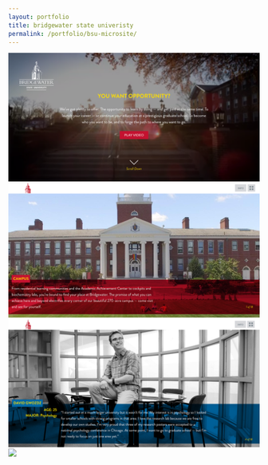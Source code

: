 ```yaml
---
layout: portfolio
title: bridgewater state univeristy
permalink: /portfolio/bsu-microsite/
---
```


<img src="/img/full/bsu/bsu-campaign/full-bsu-homepage.png">

<img src="/img/full/bsu/bsu-campaign/full-bsu-page1.png">

<img src="/img/full/bsu/bsu-campaign/full-bsu-student-page.png">

<img src="/img/full/bsu/bsu-campaign/full-bsu-dorm-page.png">


